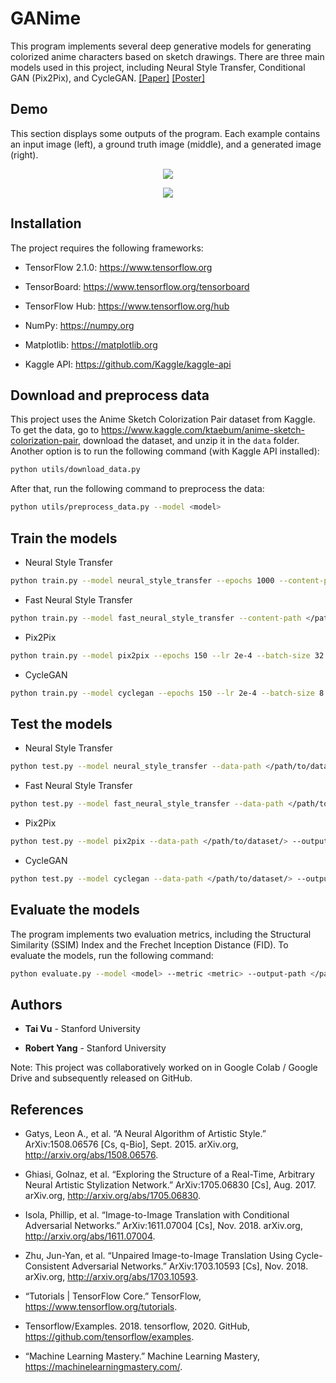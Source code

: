# GANime

This program implements several deep generative models for generating colorized anime characters based on sketch drawings. There are three main models used in this project, including Neural Style Transfer, Conditional GAN (Pix2Pix), and CycleGAN. [[Paper]](https://drive.google.com/file/d/1lubQpV6RLaykZOroFpk6AMrSW5djzTIO/view?usp=sharing) [[Poster]](https://drive.google.com/file/d/1EpBrz6kuhmAfMsv6CDTD0tgZkV2ah-60/view?usp=sharing)

## Demo

This section displays some outputs of the program. Each example contains an input image (left), a ground truth image (middle), and a generated image (right).

<p align="center">
  <img src="https://user-images.githubusercontent.com/46636857/77137430-806a8e80-6aa0-11ea-8cd8-56d17de21835.png">
</p>

<p align="center">
  <img src="https://user-images.githubusercontent.com/46636857/77137442-92e4c800-6aa0-11ea-8fb3-133146c1b32a.png">
</p>

## Installation

The project requires the following frameworks:

- TensorFlow 2.1.0: https://www.tensorflow.org

- TensorBoard: https://www.tensorflow.org/tensorboard

- TensorFlow Hub: https://www.tensorflow.org/hub

- NumPy: https://numpy.org

- Matplotlib: https://matplotlib.org

- Kaggle API: https://github.com/Kaggle/kaggle-api

## Download and preprocess data

This project uses the Anime Sketch Colorization Pair dataset from Kaggle. To get the data, go to https://www.kaggle.com/ktaebum/anime-sketch-colorization-pair, download the dataset, and unzip it in the ```data``` folder. Another option is to run the following command (with Kaggle API installed):

```bash
python utils/download_data.py
```

After that, run the following command to preprocess the data:

```bash
python utils/preprocess_data.py --model <model>
```

## Train the models

- Neural Style Transfer

```bash
python train.py --model neural_style_transfer --epochs 1000 --content-path </path/to/content/image/>  --style-path </path/to/style/image/> --output-path </path/to/output/image/>
```

- Fast Neural Style Transfer

```bash
python train.py --model fast_neural_style_transfer --content-path </path/to/content/image/>  --style-path </path/to/style/image/> --output-path </path/to/output/image/>
```

- Pix2Pix

```bash
python train.py --model pix2pix --epochs 150 --lr 2e-4 --batch-size 32 --data-path </path/to/dataset/> --resume --output-path </path/to/outputs/> --checkpoint-path </path/to/checkpoints/>
```

- CycleGAN

```bash
python train.py --model cyclegan --epochs 150 --lr 2e-4 --batch-size 8 --data-path </path/to/dataset/> --resume --output-path </path/to/outputs/> --checkpoint-path </path/to/checkpoints/>
```

## Test the models

- Neural Style Transfer

```bash
python test.py --model neural_style_transfer --data-path </path/to/dataset/> --output-path </path/to/outputs/>
```

- Fast Neural Style Transfer

```bash
python test.py --model fast_neural_style_transfer --data-path </path/to/dataset/> --output-path </path/to/outputs/>
```

- Pix2Pix

```bash
python test.py --model pix2pix --data-path </path/to/dataset/> --output-path </path/to/outputs/> --checkpoint-path </path/to/checkpoints/>
```

- CycleGAN

```bash
python test.py --model cyclegan --data-path </path/to/dataset/> --output-path </path/to/outputs/> --checkpoint-path </path/to/checkpoints/>
```

## Evaluate the models

The program implements two evaluation metrics, including the Structural Similarity (SSIM) Index and the Frechet Inception Distance (FID). To evaluate the models, run the following command:

```bash
python evaluate.py --model <model> --metric <metric> --output-path </path/to/outputs/>
```

## Authors

* **Tai Vu** - Stanford University

* **Robert Yang** - Stanford University

Note: This project was collaboratively worked on in Google Colab / Google Drive and subsequently released on GitHub.

## References

- Gatys, Leon A., et al. “A Neural Algorithm of Artistic Style.” ArXiv:1508.06576 [Cs, q-Bio], Sept. 2015. arXiv.org, http://arxiv.org/abs/1508.06576.

- Ghiasi, Golnaz, et al. “Exploring the Structure of a Real-Time, Arbitrary Neural Artistic Stylization Network.” ArXiv:1705.06830 [Cs], Aug. 2017. arXiv.org, http://arxiv.org/abs/1705.06830.

- Isola, Phillip, et al. “Image-to-Image Translation with Conditional Adversarial Networks.” ArXiv:1611.07004 [Cs], Nov. 2018. arXiv.org, http://arxiv.org/abs/1611.07004.

- Zhu, Jun-Yan, et al. “Unpaired Image-to-Image Translation Using Cycle-Consistent Adversarial Networks.” ArXiv:1703.10593 [Cs], Nov. 2018. arXiv.org, http://arxiv.org/abs/1703.10593.

- “Tutorials | TensorFlow Core.” TensorFlow, https://www.tensorflow.org/tutorials.

- Tensorflow/Examples. 2018. tensorflow, 2020. GitHub, https://github.com/tensorflow/examples.

- “Machine Learning Mastery.” Machine Learning Mastery, https://machinelearningmastery.com/.




